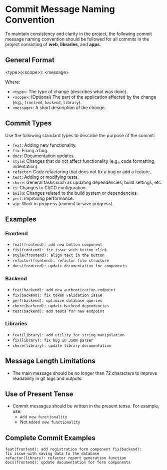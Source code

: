 # Commit Message Naming Convention

To maintain consistency and clarity in the project, the following commit message naming convention should be followed for all commits in the project consisting of **web**, **libraries**, and **apps**.

## General Format
\<type>(\<scope>): \<message>


Where:
- `<type>`: The type of change (describes what was done).
- `<scope>`: (Optional) The part of the application affected by the change (e.g., `frontend`, `backend`, `library`).
- `<message>`: A short description of the change.

## Commit Types

Use the following standard types to describe the purpose of the commit:

- `feat`: Adding new functionality.
- `fix`: Fixing a bug.
- `docs`: Documentation updates.
- `style`: Changes that do not affect functionality (e.g., code formatting, indentation).
- `refactor`: Code refactoring that does not fix a bug or add a feature.
- `test`: Adding or modifying tests.
- `chore`: General tasks such as updating dependencies, build settings, etc.
- `ci`: Changes to CI/CD configuration.
- `build`: Changes related to the build system or dependencies.
- `perf`: Improving performance.
- `wip`: Work in progress (commit to save progress).

## Examples

### Frontend

- `feat(frontend): add new button component`
- `fix(frontend): fix issue with button click`
- `style(frontend): align text in the button`
- `refactor(frontend): refactor file structure`
- `docs(frontend): update documentation for components`

### Backend

- `feat(backend): add new authentication endpoint`
- `fix(backend): fix token validation issue`
- `perf(backend): optimize database queries`
- `chore(backend): update backend dependencies`
- `test(backend): add tests for new endpoint`

### Libraries

- `feat(library): add utility for string manipulation`
- `fix(library): fix bug in JSON parser`
- `chore(library): update library documentation`

## Message Length Limitations

- The main message should be no longer than 72 characters to improve readability in git logs and outputs.

## Use of Present Tense

- Commit messages should be written in the present tense. For example, use:
  - `Add new functionality`
  - Not `Added new functionality`

## Complete Commit Examples

```shell
feat(frontend): add registration form component fix(backend):
fix issue with saving data to the database
refactor(library): refactor report generation function
docs(frontend): update documentation for form components
```
